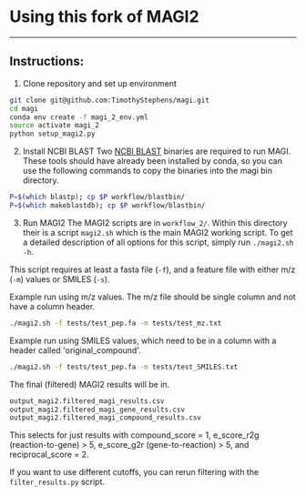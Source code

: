 # Using this fork of MAGI2
---
## Instructions:
1. Clone repository and set up environment
```bash
git clone git@github.com:TimothyStephens/magi.git
cd magi
conda env create -f magi_2_env.yml
source activate magi_2
python setup_magi2.py
```

2. Install NCBI BLAST
Two [NCBI BLAST](https://www.ncbi.nlm.nih.gov/guide/howto/run-blast-local/)
binaries are required to run MAGI.
These tools should have already been installed by conda, so you can use the following commands to copy the binaries into the magi bin directory.

```bash
P=$(which blastp); cp $P workflow/blastbin/
P=$(which makeblastdb); cp $P workflow/blastbin/
```

3. Run MAGI2
The MAGI2 scripts are in `workflow_2/`. Within this directory their is a script `magi2.sh` which is the main MAGI2 working script.
To get a detailed description of all options for this script, simply run `./magi2.sh -h`.

This script requires at least a fasta file (`-f`), and a feature file with either m/z (`-m`) values or SMILES (`-s`).

Example run using m/z values. The m/z file should be single column and not have a column header.
```bash
./magi2.sh -f tests/test_pep.fa -m tests/test_mz.txt
```

Example run using SMILES values, which need to be in a column with a header called 'original_compound'.
```bash
./magi2.sh -f tests/test_pep.fa -m tests/test_SMILES.txt
```

The final (filtered) MAGI2 results will be in.
```bash
output_magi2.filtered_magi_results.csv
output_magi2.filtered_magi_gene_results.csv
output_magi2.filtered_magi_compound_results.csv
```
This selects for just results with compound_score = 1, e_score_r2g (reaction-to-gene) > 5, e_score_g2r (gene-to-reaction) > 5, and reciprocal_score = 2.

If you want to use different cutoffs, you can rerun filtering with the `filter_results.py` script.

